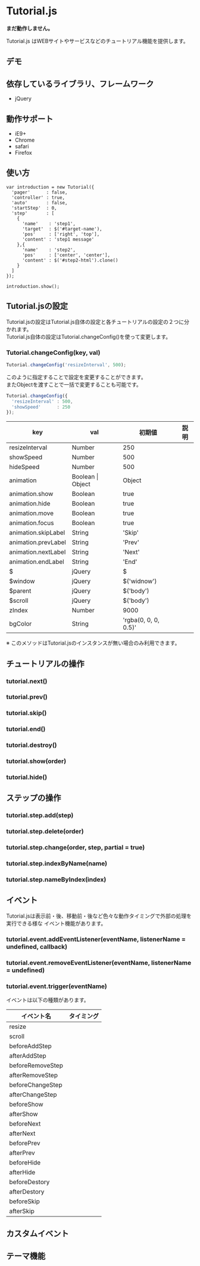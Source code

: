 # Tutorial.js

**まだ動作しません。**

Tutorial.js はWEBサイトやサービスなどのチュートリアル機能を提供します。

## デモ

## 依存しているライブラリ、フレームワーク

* jQuery

## 動作サポート

* iE9+
* Chrome
* safari
* Firefox

## 使い方

```
var introduction = new Tutorial({
  'pager'      : false,
  'controller' : true,
  'auto'       : false,
  'startStep'  : 0,
  'step'       : [
    {
      'name'    : 'step1',
      'target'  : $('#target-name'),
      'pos'     : ['right', 'top'],
      'content' : 'step1 message'
    },{
      'name'    : 'step2',
      'pos'     : ['center', 'center'],
      'content' : $('#step2-html').clone()
    }
  ]
});

introduction.show();
```

## Tutorial.jsの設定

Tutorial.jsの設定はTutorial.js自体の設定と各チュートリアルの設定の２つに分かれます。  
Tutorial.js自体の設定はTutorial.changeConfig()を使って変更します。

### Tutorial.changeConfig(key, val)

```js
Tutorial.changeConfig('resizeInterval', 500);
```

このように指定することで設定を変更することができます。  
またObjectを渡すことで一括で変更することも可能です。

```js
Tutorial.changeConfig({
  'resizeInterval' : 500,
  'showSpeed'      : 250
});
```

| key                 | val               | 初期値               | 説明 |
|---------------------|-------------------|----------------------|------|
| resizeInterval      | Number            | 250                  | |
| showSpeed           | Number            | 500                  | |
| hideSpeed           | Number            | 500                  | |
| animation           | Boolean \| Object | Object               | |
| animation.show      | Boolean           | true                 | |
| animation.hide      | Boolean           | true                 | |
| animation.move      | Boolean           | true                 | |
| animation.focus     | Boolean           | true                 | |
| animation.skipLabel | String            | 'Skip'               | |
| animation.prevLabel | String            | 'Prev'               | |
| animation.nextLabel | String            | 'Next'               | |
| animation.endLabel  | String            | 'End'                | |
| $                   | jQuery            | $                    | |
| $window             | jQuery            | $('widnow')          | |
| $parent             | jQuery            | $('body')            | |
| $scroll             | jQuery            | $('body')            | |
| zIndex              | Number            | 9000                 | |
| bgColor             | String            | 'rgba(0, 0, 0, 0.5)' | |

※ このメソッドはTutorial.jsのインスタンスが無い場合のみ利用できます。

## チュートリアルの操作

### tutorial.next()

### tutorial.prev()

### tutorial.skip()

### tutorial.end()

### tutorial.destroy()

### tutorial.show(order)

### tutorial.hide()

## ステップの操作

### tutorial.step.add(step)

### tutorial.step.delete(order)

### tutorial.step.change(order, step, partial = true)

### tutorial.step.indexByName(name)

### tutorial.step.nameByIndex(index)

## イベント

Tutorial.jsは表示前・後、移動前・後など色々な動作タイミングで外部の処理を実行できる様な
イベント機能があります。

### tutorial.event.addEventListener(eventName, listenerName = undefined, callback)

### tutorial.event.removeEventListener(eventName, listenerName = undefined)

### tutorial.event.trigger(eventName)

イベントは以下の種類があります。

| イベント名       | タイミング |
|------------------|------------|
| resize           |  |
| scroll           |  |
| beforeAddStep    |  |
| afterAddStep     |  |
| beforeRemoveStep |  |
| afterRemoveStep  |  |
| beforeChangeStep |  |
| afterChangeStep  |  |
| beforeShow       |  |
| afterShow        |  |
| beforeNext       |  |
| afterNext        |  |
| beforePrev       |  |
| afterPrev        |  |
| beforeHide       |  |
| afterHide        |  |
| beforeDestory    |  |
| afterDestory     |  |
| beforeSkip       |  |
| afterSkip        |  |

## カスタムイベント

## テーマ機能
